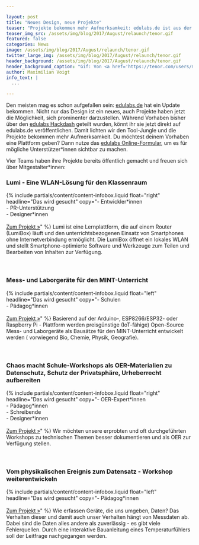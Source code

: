 ```yaml
---

layout: post
title: "Neues Design, neue Projekte"
teaser: "Projekte bekommen mehr Aufmerksamkeit: edulabs.de ist aus der Alpha-Phase heraus und verabschiedet sich von Hackdash."
teaser_img_src: /assets/img/blog/2017/August/relaunch/tenor.gif
featured: false
categories: News
image: /assets/img/blog/2017/August/relaunch/tenor.gif
twitter_large_img: /assets/img/blog/2017/August/relaunch/tenor.gif
header_background: /assets/img/blog/2017/August/relaunch/tenor.gif
header_background_caption: "Gif: Von <a href='https://tenor.com/users/magiccrush'>magiccrush</a> auf <a href='https://tenor.com/view/kazoo-kid-wow-amazed-awkward-looking-gif-5484661'>tenor</a>"
author: Maximilian Voigt
info_text: |
  ...

---
```

Den meisten mag es schon aufgefallen sein: [edulabs.de](/) hat ein Update bekommen. Nicht nur das Design ist ein neues, auch Projekte haben jetzt die Möglichkeit, sich prominenter darzustellen. Während Vorhaben bisher über den [edulabs Hackdash](https://hackdash.org/dashboards/edulabs) geteilt wurden, könnt ihr sie jetzt direkt auf edulabs.de veröffentlichen. Damit lichten wir den Tool-Jungle und die Projekte bekommen mehr Aufmerksamkeit. Du möchtest deinem Vorhaben eine Plattform geben? Dann nutze das [edulabs Online-Formular](/projects/add), um es für mögliche Unterstützer\*innen sichtbar zu machen.

Vier Teams haben ihre Projekte bereits öffentlich gemacht und freuen sich über Mitgestalter\*innen:

### Lumi - Eine WLAN-Lösung für den Klassenraum
{% include partials/content/content-infobox.liquid float="right" headline="Das wird gesucht" copy="- Entwickler\*innen<br>- PR-Unterstützung<br>- Designer\*innen<br><br><a class='btn btn-lg btn-default' href='/projects/lumi-eine-wlan-losung-fur-den-klassenraum/' role='button'>Zum Projekt »</a>" %}
Lumi ist eine Lernplattform, die auf einem Router (LumiBox) läuft und den unterrichtsbezogenen Einsatz von Smartphones ohne Internetverbindung ermöglicht. Die LumiBox öffnet ein lokales WLAN und stellt Smartphone-optimierte Software und Werkzeuge zum Teilen und Bearbeiten von Inhalten zur Verfügung.
<br>
<br>
<br>             
### Mess- und Laborgeräte für den MINT-Unterricht
{% include partials/content/content-infobox.liquid float="left" headline="Das wird gesucht" copy="- Schulen<br>- Pädagog*innen<br><br><a class='btn btn-lg btn-default' href='/projects/mess-und-laborgerate-fur-den-mint-unterricht/' role='button'>Zum Projekt »</a>" %}
Basierend auf der Arduino-, ESP8266/ESP32- oder Raspberry Pi - Plattform werden preisgünstige (IoT-fähige) Open-Source Mess- und Laborgeräte als Bausätze für den MINT-Unterricht entwickelt werden ( vorwiegend Bio, Chemie, Physik, Geografie).
<br>
<br>
<br>
### Chaos macht Schule-Workshops als OER-Materialien zu Datenschutz, Schutz der Privatsphäre, Urheberrecht aufbereiten
{% include partials/content/content-infobox.liquid float="right" headline="Das wird gesucht" copy="- OER-Expert\*innen<br>- Pädagog\*innen<br>- Schreibende<br>- Designer\*innen<br><br><a class='btn btn-lg btn-default' href='/projects/chaos-macht-schule-workshops-als-oer-materialien-zu-datenschutz-schutz-der-privatsphare-urheberrecht-aufbereiten/' role='button'>Zum Projekt »</a>" %}
Wir möchten unsere erprobten und oft durchgeführten Workshops zu technischen Themen besser dokumentieren und als OER zur Verfügung stellen.
<br>
<br>
<br>
### Vom physikalischen Ereignis zum Datensatz - Workshop weiterentwickeln
{% include partials/content/content-infobox.liquid float="left" headline="Das wird gesucht" copy="- Pädagog*innen<br><br><a class='btn btn-lg btn-default' href='/projects/vom-physikalischen-ereignis-zum-datensatz-workshop-weiterentwickeln/' role='button'>Zum Projekt »</a>" %}
Wie erfassen Geräte, die uns umgeben, Daten? Das Verhalten dieser und damit auch unser Verhalten hängt von Messdaten ab. Dabei sind die Daten alles andere als zuverlässig - es gibt viele Fehlerquellen. Durch eine interaktive Bauanleitung eines Temperaturfühlers soll der Leitfrage nachgegangen werden.
